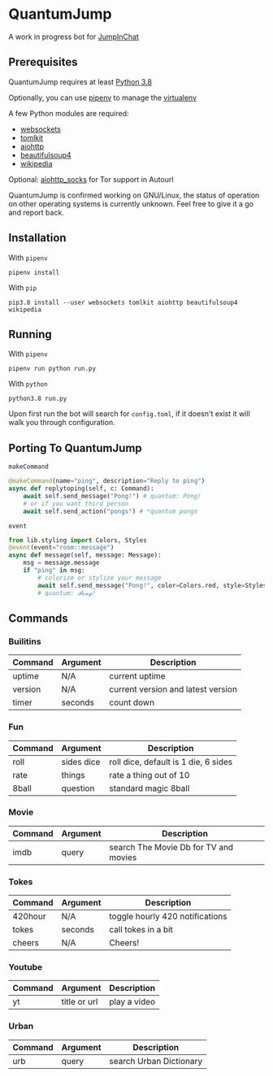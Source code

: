 # QuantumJump
A work in progress bot for [JumpInChat](https://jumpin.chat)

## Prerequisites
QuantumJump requires at least [Python 3.8](https://www.python.org/downloads/release/python-380/)

Optionally, you can use [pipenv](https://pipenv.readthedocs.io/en/latest/) to manage the 
[virtualenv](https://virtualenv.pypa.io/en/stable/)

A few Python modules are required:
- [websockets](https://github.com/aaugustin/websockets)
- [tomlkit](https://github.com/sdispater/tomlkit)
- [aiohttp](https://github.com/aio-libs/aiohttp/)
- [beautifulsoup4](https://code.launchpad.net/beautifulsoup)
- [wikipedia](https://github.com/goldsmith/Wikipedia)

Optional:
[aiohttp_socks](https://github.com/romis2012/aiohttp-socks) for Tor support in Autourl

QuantumJump is confirmed working on GNU/Linux, the status of operation on other operating systems is currently unknown.
Feel free to give it a go and report back.

## Installation
With `pipenv`
```
pipenv install
```
With `pip`
```
pip3.8 install --user websockets tomlkit aiohttp beautifulsoup4 wikipedia
```

## Running
With `pipenv`
```
pipenv run python run.py
```
With `python`
```
python3.8 run.py
```
Upon first run the bot will search for `config.toml`, if it doesn't exist it will walk you through configuration.

## Porting To QuantumJump
`makeCommand`
```py
@makeCommand(name="ping", description="Reply to ping")
async def replytoping(self, c: Command):
    await self.send_message("Pong!") # quantum: Pong!
    # or if you want third person
    await self.send_action("pongs") # *quantum pongs
```

`event`
```py
from lib.styling import Colors, Styles
@event(event="room::message")
async def message(self, message: Message):
    msg = message.message
    if "ping" in msg:
        # colorize or stylize your message
        await self.send_message("Pong!", color=Colors.red, style=Styles.script)
        # quantum: 𝓟𝓸𝓷𝓰! 
```

## Commands
### Builitins
| Command | Argument | Description                        |
|---------|----------|------------------------------------|
| uptime  | N/A      | current uptime                     |
| version | N/A      | current version and latest version |
| timer   | seconds  | count down                         |

### Fun
| Command | Argument   | Description            |
|---------|------------|------------------------|
| roll    | sides dice | roll dice, default is 1 die, 6 sides |
| rate    | things     | rate a thing out of 10 |
| 8ball   | question   | standard magic 8ball   |

### Movie
| Command | Argument | Description |
|---------|----------|-------------|
| imdb    | query    | search The Movie Db for TV and movies |

### Tokes
| Command | Argument | Description                     |
|---------|----------|---------------------------------|
| 420hour | N/A      | toggle hourly 420 notifications |
| tokes   | seconds  | call tokes in a bit             |
| cheers  | N/A      | Cheers!                         |

### Youtube
| Command | Argument | Description |
|---------|----------|-------------|
| yt      | title or url |      play a video |

### Urban
| Command | Argument | Description |
|---------|----------|-------------|
| urb     | query    | search Urban Dictionary |
```
